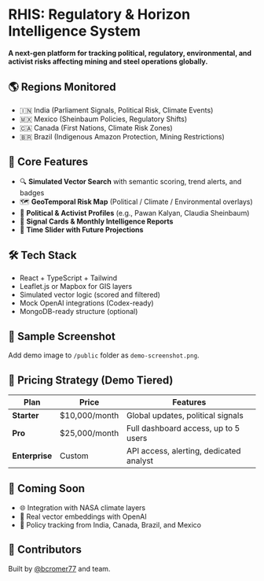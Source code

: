 # RHIS: Regulatory & Horizon Intelligence System

**A next-gen platform for tracking political, regulatory, environmental, and activist risks affecting mining and steel operations globally.**

## 🌎 Regions Monitored
- 🇮🇳 India (Parliament Signals, Political Risk, Climate Events)
- 🇲🇽 Mexico (Sheinbaum Policies, Regulatory Shifts)
- 🇨🇦 Canada (First Nations, Climate Risk Zones)
- 🇧🇷 Brazil (Indigenous Amazon Protection, Mining Restrictions)

## 🧠 Core Features
- 🔍 **Simulated Vector Search** with semantic scoring, trend alerts, and badges
- 🗺️ **GeoTemporal Risk Map** (Political / Climate / Environmental overlays)
- 📢 **Political & Activist Profiles** (e.g., Pawan Kalyan, Claudia Sheinbaum)
- 🧾 **Signal Cards & Monthly Intelligence Reports**
- 📆 **Time Slider with Future Projections**

## 🛠️ Tech Stack
- React + TypeScript + Tailwind
- Leaflet.js or Mapbox for GIS layers
- Simulated vector logic (scored and filtered)
- Mock OpenAI integrations (Codex-ready)
- MongoDB-ready structure (optional)

## 📸 Sample Screenshot
Add demo image to `/public` folder as `demo-screenshot.png`.

## 💼 Pricing Strategy (Demo Tiered)
| Plan | Price | Features |
|------|-------|----------|
| **Starter** | $10,000/month | Global updates, political signals |
| **Pro** | $25,000/month | Full dashboard access, up to 5 users |
| **Enterprise** | Custom | API access, alerting, dedicated analyst |

## 🧠 Coming Soon
- 🌐 Integration with NASA climate layers
- 📡 Real vector embeddings with OpenAI
- 📝 Policy tracking from India, Canada, Brazil, and Mexico

## 👥 Contributors
Built by [@bcromer77](https://github.com/bcromer77) and team.

